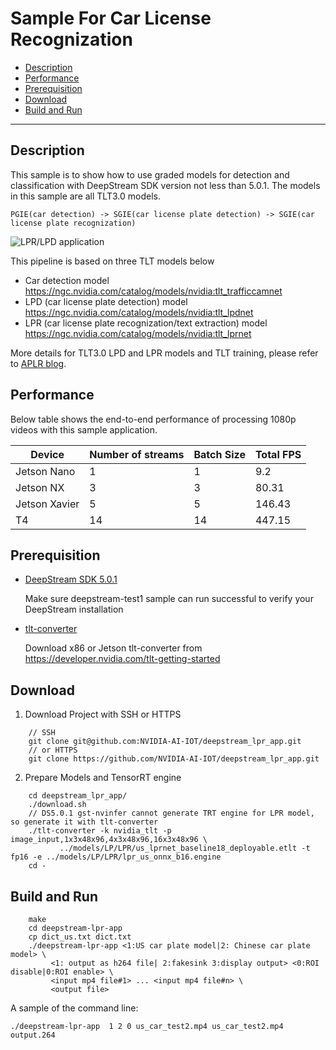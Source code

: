 # Sample For Car License Recognization
 - [Description](#description)
 - [Performance](#performance)
 - [Prerequisition](#prerequisition)
 - [Download](#download)
 - [Build and Run](#build-and-run)

---

## Description
This sample is to show how to use graded models for detection and classification with DeepStream SDK version not less than 5.0.1. The models in this sample are all TLT3.0 models.

`PGIE(car detection) -> SGIE(car license plate detection) -> SGIE(car license plate recognization)`

![LPR/LPD application](lpr.png)

This pipeline is based on three TLT models below

* Car detection model https://ngc.nvidia.com/catalog/models/nvidia:tlt_trafficcamnet
* LPD (car license plate detection) model https://ngc.nvidia.com/catalog/models/nvidia:tlt_lpdnet
* LPR (car license plate recognization/text extraction) model https://ngc.nvidia.com/catalog/models/nvidia:tlt_lprnet

More details for TLT3.0 LPD and LPR models and TLT training, please refer to [APLR blog](https://docs.google.com/document/d/1tMH0ku284AqqcVdioS1XazyT0-uGNNpg4-r64JaIBZA/edit#).

## Performance
Below table shows the end-to-end performance of processing 1080p videos with this sample application.

| Device    | Number of streams | Batch Size | Total FPS |
|-----------| ----------------- | -----------|-----------|
|Jetson Nano|     1             |     1      | 9.2       |
|Jetson NX  |     3             |     3      | 80.31     |
|Jetson Xavier |  5             |     5      | 146.43    |
|T4         |     14            |     14     | 447.15    |

## Prerequisition

* [DeepStream SDK 5.0.1](https://developer.nvidia.com/deepstream-getting-started)

  Make sure deepstream-test1 sample can run successful to verify your DeepStream installation
  
* [tlt-converter](https://developer.nvidia.com/tlt-getting-started)

  Download x86 or Jetson tlt-converter from https://developer.nvidia.com/tlt-getting-started
## Download

1. Download Project with SSH or HTTPS
```
    // SSH
    git clone git@github.com:NVIDIA-AI-IOT/deepstream_lpr_app.git
    // or HTTPS
    git clone https://github.com/NVIDIA-AI-IOT/deepstream_lpr_app.git
```
2. Prepare Models and TensorRT engine

```
    cd deepstream_lpr_app/
    ./download.sh
    // DS5.0.1 gst-nvinfer cannot generate TRT engine for LPR model, so generate it with tlt-converter
    ./tlt-converter -k nvidia_tlt -p image_input,1x3x48x96,4x3x48x96,16x3x48x96 \
           ../models/LP/LPR/us_lprnet_baseline18_deployable.etlt -t fp16 -e ../models/LP/LPR/lpr_us_onnx_b16.engine
    cd -
```

## Build and Run
```
    make
    cd deepstream-lpr-app
    cp dict_us.txt dict.txt
    ./deepstream-lpr-app <1:US car plate model|2: Chinese car plate model> \
         <1: output as h264 file| 2:fakesink 3:display output> <0:ROI disable|0:ROI enable> \
         <input mp4 file#1> ... <input mp4 file#n> \
         <output file>
```
A sample of the command line:

`./deepstream-lpr-app  1 2 0 us_car_test2.mp4 us_car_test2.mp4 output.264`
